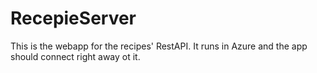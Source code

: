 # RecepieServer

This is the webapp for the recipes' RestAPI. It runs in Azure and the app should connect right away ot it. 

